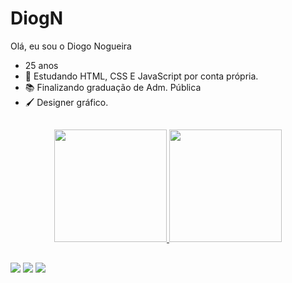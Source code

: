 # DiogN

Olá, eu sou o Diogo Nogueira
- 25 anos
- 🤯 Estudando HTML, CSS E JavaScript por conta própria.
- 📚 Finalizando graduação de Adm. Pública
- 🖌️ Designer gráfico.

##

<div align="center">
  <a href="https://github.com/DiogN">
  <img height="180em" src="https://github-readme-stats.vercel.app/api?username=DiogN&show_icons=true&theme=tokyonight&include_all_commits=true&count_private=true"/>
  <img height="180em" src="https://github-readme-stats.vercel.app/api/top-langs/?username=DiogN&layout=compact&langs_count=7&theme=tokyonight"/>
</div>
  
  ##
  
</div>
	<a href="mailto:diogonnf@gmail.com" target="_blank"><img src="https://img.shields.io/badge/Gmail-D14836?style=for-the-badge&logo=gmail&logoColor=white" target="_blank"></a>
  <a href="www.linkedin.com/in/diogo-nog" target="_blank"><img src="https://img.shields.io/badge/LinkedIn-0077B5?style=for-the-badge&logo=linkedin&logoColor=white" target="_blank"></a>
  <a href="https://www.instagram.com/diogo_nogs96/?hl=pt-br" target="_blank"><img src="https://img.shields.io/badge/Instagram-E4405F?style=for-the-badge&logo=instagram&logoColor=white" target="_blank"></a>
</div>
  

